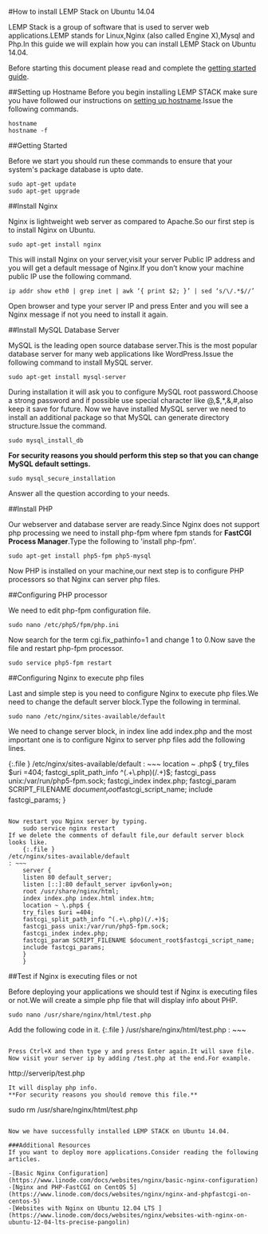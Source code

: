 #How to install LEMP Stack on Ubuntu 14.04

LEMP Stack is a group of software that is used to server web applications.LEMP stands for Linux,Nginx (also called Engine X),Mysql and Php.In this guide we will explain how you can install LEMP Stack on Ubuntu 14.04.

Before starting this document please read and complete the [getting started guide](https://www.linode.com/docs/getting-started/).

##Setting up Hostname 
Before you begin installing LEMP STACK make sure you have followed our instructions on [setting up hostname](https://www.linode.com/docs/getting-started#sph_set-the-hostname).Issue the following commands.
~~~
hostname
hostname -f
~~~
##Getting Started

Before we start you should run these commands to ensure that your system's package database is upto date.
~~~
sudo apt-get update
sudo apt-get upgrade
~~~
##Install Nginx

Nginx is lightweight web server as compared to Apache.So our first step is to install Nginx on Ubuntu.
~~~
sudo apt-get install nginx
~~~
This will install Nginx on your server,visit your server Public IP address and you will get a default message of Nginx.If you don’t know your machine public IP use the following command.
~~~
ip addr show eth0 | grep inet | awk ‘{ print $2; }’ | sed ‘s/\/.*$//’
~~~
Open browser and type your server IP and press Enter and you will see a Nginx message if not you need to install it again.

##Install MySQL Database Server

MySQL is the leading open source database server.This is the most popular database server for many web applications like WordPress.Issue the following command to install MySQL server.
~~~
sudo apt-get install mysql-server
~~~
During installation it will ask you to configure MySQL root password.Choose a strong password and if possible use special character like @,$,*,&,#,also keep it save for future.
Now we have installed MySQL server we need to install an additional package so that MySQL can generate directory structure.Issue the command.
~~~
sudo mysql_install_db
~~~
**For security reasons you should perform this step so that you can change MySQL default settings.**
~~~
sudo mysql_secure_installation
~~~
Answer all the question according to your needs.

##Install PHP

Our webserver and database server are ready.Since Nginx does not support php processing we need to install php-fpm where fpm stands for **FastCGI Process Manager**.Type the following to 'install php-fpm'.
~~~
sudo apt-get install php5-fpm php5-mysql
~~~
Now PHP is installed on your machine,our next step is to configure PHP processors so that Nginx can server php files.

##Configuring PHP processor

We need to edit php-fpm configuration file.
~~~
sudo nano /etc/php5/fpm/php.ini
~~~
Now search for the term cgi.fix_pathinfo=1 and change 1 to 0.Now save the file and restart php-fpm processor.
~~~
sudo service php5-fpm restart
~~~
##Configuring Nginx to execute php files

Last and simple step is you need to configure Nginx to execute php files.We need to change the default server block.Type the following in terminal.
~~~
sudo nano /etc/nginx/sites-available/default
~~~
We need to change server block, in index line add index.php and the most important one is to configure Nginx to server php files add the following lines.

{:.file }
/etc/nginx/sites-available/default
: ~~~
	location ~ \.php$ {
	try_files $uri =404;
	fastcgi_split_path_info ^(.+\.php)(/.+)$;
	fastcgi_pass unix:/var/run/php5-fpm.sock;
	fastcgi_index index.php;
	fastcgi_param SCRIPT_FILENAME $document_root$fastcgi_script_name;
	include fastcgi_params;
	}
~~~

Now restart you Nginx server by typing.
	sudo service nginx restart
If we delete the comments of default file,our default server block looks like.
	{:.file }
/etc/nginx/sites-available/default
: ~~~
	server {
	listen 80 default_server;
	listen [::]:80 default_server ipv6only=on;
	root /usr/share/nginx/html;
	index index.php index.html index.htm;
	location ~ \.php$ {
	try_files $uri =404;
	fastcgi_split_path_info ^(.+\.php)(/.+)$;
	fastcgi_pass unix:/var/run/php5-fpm.sock;
	fastcgi_index index.php;
	fastcgi_param SCRIPT_FILENAME $document_root$fastcgi_script_name;
	include fastcgi_params;
	}
	}
~~~

##Test if Nginx is executing files or not

Before deploying your applications we should test if Nginx is executing files or not.We will create a simple php file that will display info about PHP.
~~~
sudo nano /usr/share/nginx/html/test.php
~~~
Add the following code in it.
	{:.file }
/usr/share/nginx/html/test.php
: ~~~
	<?php
	phpinfo();
	?>
~~~

Press Ctrl+X and then type y and press Enter again.It will save file.
Now visit your server ip by adding /test.php at the end.For example.
~~~
http://serverip/test.php
~~~
It will display php info.
**For security reasons you should remove this file.**
~~~
sudo rm /usr/share/nginx/html/test.php
~~~

Now we have successfully installed LEMP STACK on Ubuntu 14.04.

###Additional Resources
If you want to deploy more applications.Consider reading the following articles.

-[Basic Nginx Configuration](https://www.linode.com/docs/websites/nginx/basic-nginx-configuration)
-[Nginx and PHP-FastCGI on CentOS 5](https://www.linode.com/docs/websites/nginx/nginx-and-phpfastcgi-on-centos-5)
-[Websites with Nginx on Ubuntu 12.04 LTS ](https://www.linode.com/docs/websites/nginx/websites-with-nginx-on-ubuntu-12-04-lts-precise-pangolin)
